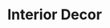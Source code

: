 ---
#preview details
title: "Interior Decor"
icon: "/img/icons/3.svg"
short: "Transform your spaces with bespoke interior design that combines aesthetics, functionality, and your personal style."

#full details
description:
  - layout: 1
    title: Description
    content:
      <p>At Atha Constructions, we transform spaces into personalized sanctuaries that reflect your unique style and enhance your daily living experience. Our interior design team combines creative vision with practical expertise to create harmonious environments that balance beauty with functionality.</p>
      <p>From concept to completion, we handle every aspect of your interior transformation. Our comprehensive approach includes space planning, material selection, custom furniture design, lighting solutions, and decorative elements that come together to create cohesive, inspiring spaces.</p>
    divider: true

  - layout: 2
    title: Benefits
    content:
      <p>Our interior design services go beyond aesthetics to create spaces that truly enhance your quality of life. We focus on creating environments that are not only beautiful but also practical, comfortable, and aligned with your lifestyle needs.</p>
      <p>Every project is an opportunity to create something unique and meaningful, with careful attention to detail and quality craftsmanship.</p>
    list:
      - Custom Space Planning & Design
      - Premium Material Selection
      - Bespoke Furniture Solutions
      - Integrated Lighting Design
    divider: false

sidebar:
  title: Info Areas
  items:
    - layout: list
      title: Design Services
      content:
        - Residential Interior Design
        - Commercial Space Design
        - Custom Furniture Design
        - Lighting & Accessories

    - layout: list
      title: Design Elements
      content:
        - Color Scheme Development
        - Material & Texture Selection
        - Custom Furniture Design
        - Art & Accessory Curation

    - layout: values
      title: Benefits
      content:
        - value: 12
          afterValue: +
          label: Years <br>Experience

        - value: 300
          afterValue: +
          label: Projects <br>Completed

        - value: 45
          afterValue: +
          label: Design <br>Experts

        - value: 98
          afterValue: +
          label: Client <br>Satisfaction

    - layout: list
      title: Project Agent
      content:
        - Sarah Chen
        - sarah.chen@athaconstructions.com
        - +91 98765 43210

gallery:
  - image: /img/covers/1.jpg
    alt: Modern Living Room Design

  - image: /img/covers/2.jpg
    alt: Contemporary Kitchen Interior

  - image: /img/covers/4.jpg
    alt: Luxury Bedroom Design

description2:
  - layout: 1
    title: Design Process
    content:
      <p>Our design process begins with understanding your vision, lifestyle, and requirements. We then develop a comprehensive design concept that includes space planning, material selection, and custom solutions. Throughout the project, we maintain clear communication and ensure every detail aligns with your expectations.</p>
    divider: false

  - layout: 1
    title: Our Approach
    content:
      <p>We believe in creating interiors that tell your story. Our approach combines creative design with practical functionality, ensuring that every space we create is not only beautiful but also perfectly suited to your needs. We work with premium materials and skilled craftsmen to deliver exceptional quality in every detail.</p>
    divider: true

sidebar2:
  items:
    - layout: list
      title: Capabilities
      content:
        - Complete Interior Design Solutions
        - Custom Furniture & Cabinetry
        - Lighting Design & Installation
        - Material & Finish Selection
        - Project Management & Execution

    - layout: list
      title: Work Process
      content:
        - "Consult: Understand your vision and requirements"
        - "Design: Create detailed design concepts"
        - "Execute: Implement the design with precision"
        - "Deliver: Complete project with quality assurance"

faq:
  subtitle: Have Some Questions?
  title: We Can Help!
  button:
    label: More Questions?
    link: /contact
  items:
    - label: What services are included in interior design?
      content: <p>Our interior design services include space planning, material selection, custom furniture design, lighting solutions, and complete project management. We handle everything from concept to execution.</p>

    - label: How long does an interior design project take?
      content: <p>Project timelines vary based on scope and complexity. A typical residential project takes 3-6 months, while commercial projects may take 6-12 months. We provide detailed timelines during the initial consultation.</p>

    - label: Do you work with specific budgets?
      content: <p>Yes, we work with various budgets and provide transparent cost estimates. We help you make informed decisions to achieve the best results within your budget constraints.</p>

    - label: Can you work with existing furniture?
      content: <p>Absolutely. We can incorporate your existing furniture into the new design or suggest updates and additions that complement your current pieces while achieving the desired look.</p>
---